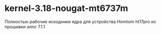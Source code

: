 # kernel-3.18-nougat-mt6737m
Полностью рабочие исходники ядра для устройства Homtom ht17pro из прошивки алпс 7.1.1
